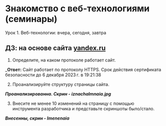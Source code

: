 # Знакомство с веб-технологиями (семинары)
Урок 1. Веб-технологии: вчера, сегодня, завтра

## ДЗ: на основе сайта  [yandex.ru](https://yandex.ru/)
1. Определите, на каком протоколе работает сайт.

_**Ответ:** Сайт работает по протоколу HTTPS. Срок действия сертификата безопасности до 6 декабря 2023 г. в 19:21:38

2. Проанализируйте структуру страницы сайта.

_**Проанализированна. Скрин - iznachalmnaia.jpg**_

3. Внесите не менее 10 изменений на страницу с помощью инструмента разработчика и представьте скриншоты было/стало.

_**Внесенны, скрин - Imenenaia**_
